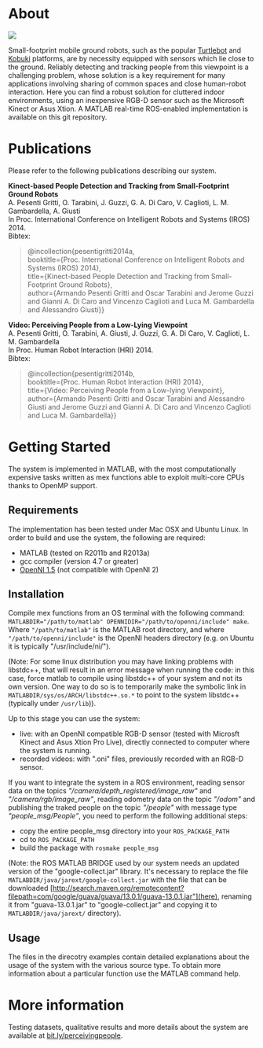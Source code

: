 # About
![](https://raw2.github.com/arpesenti/peopleTracker/master/people.png)

Small-footprint mobile ground robots, such as the popular [Turtlebot](http://www.turtlebot.com) and [Kobuki](http://kobuki.yujinrobot.com) platforms, are by necessity equipped with sensors which lie close to the ground. Reliably detecting and tracking people from this viewpoint is a challenging problem, whose solution is a key requirement for many applications involving sharing of common spaces and close human-robot interaction. Here you can find a robust solution for cluttered indoor environments, using an inexpensive RGB-D sensor such as the Microsoft Kinect or Asus Xtion. A MATLAB real-time ROS-enabled implementation is available on this git repository.

# Publications
Please refer to the following publications describing our system.

**Kinect-based People Detection and Tracking from Small-Footprint Ground Robots**  
A. Pesenti Gritti, O. Tarabini, J. Guzzi, G. A. Di Caro, V. Caglioti, L. M. Gambardella, A. Giusti  
In Proc. International Conference on Intelligent Robots and Systems (IROS) 2014.  
Bibtex:
>@incollection{pesentigritti2014a,  
>  booktitle={Proc. International Conference on Intelligent Robots and Systems (IROS) 2014},  
>  title={Kinect-based People Detection and Tracking from Small-Footprint Ground Robots},  
>  author={Armando Pesenti Gritti and Oscar Tarabini and Jerome Guzzi and Gianni A. Di Caro and Vincenzo Caglioti and Luca M. Gambardella and Alessandro Giusti}}

**Video: Perceiving People from a Low-Lying Viewpoint**  
A. Pesenti Gritti, O. Tarabini, A. Giusti, J. Guzzi, G. A. Di Caro, V. Caglioti, L. M. Gambardella  
In Proc. Human Robot Interaction (HRI) 2014.  
Bibtex:  
>@incollection{pesentigritti2014b,  
>  booktitle={Proc. Human Robot Interaction (HRI) 2014},  
>  title={Video: Perceiving People from a Low-lying Viewpoint},  
>  author={Armando Pesenti Gritti and Oscar Tarabini and Alessandro Giusti and Jerome Guzzi and Gianni A. Di Caro and Vincenzo Caglioti and Luca M. Gambardella}}

# Getting Started
The system is implemented in MATLAB, with the most computationally expensive tasks written as mex functions able to exploit multi-core CPUs thanks to OpenMP support.

## Requirements
The implementation has been tested under Mac OSX and Ubuntu Linux. In order to build and use the system, the following are required:
* MATLAB (tested on R2011b and R2013a)
* gcc compiler (version 4.7 or greater)
* [OpenNI 1.5](http://www.openni.org/openni-sdk/openni-sdk-history-2/) (not compatible with OpenNI 2)

## Installation
Compile mex functions from an OS terminal with the following command: `MATLABDIR="/path/to/matlab" OPENNIDIR="/path/to/openni/include" make`. 
Where `"/path/to/matlab"` is the MATLAB root directory, and where `"/path/to/openni/include"` is the OpenNI headers directory (e.g. on Ubuntu it is typically "/usr/include/ni/").

(Note: For some linux distribution you may have linking problems with libstdc++, that will result in an error message when running the code: in this case, force matlab to compile using libstdc++ of your system and not its own version. One way to do so is to temporarily make the symbolic link in `MATLABDIR/sys/os/ARCH/libstdc++.so.*` to point to the system libstdc++ (typically under `/usr/lib`)).

Up to this stage you can use the system:
* live: with an OpenNI compatible RGB-D sensor (tested with Microsft Kinect and Asus Xtion Pro Live), directly connected to computer where the system is running.
* recorded videos: with ".oni" files, previously recorded with an RGB-D sensor.

If you want to integrate the system in a ROS environment, reading sensor data on the topics *"/camera/depth_registered/image_raw"* and *"/camera/rgb/image_raw"*, reading odometry data on the topic *"/odom"* and publishing the traked people on the topic *"/people"* with message type *"people_msg/People"*, you need to perform the following additional steps:
* copy the entire people_msg directory into your `ROS_PACKAGE_PATH`
* cd to `ROS_PACKAGE_PATH`
* build the package with `rosmake people_msg`

(Note: the ROS MATLAB BRIDGE used by our system needs an updated version of the "google-collect.jar" library. It's necessary to replace the file `MATLABDIR/java/jarext/google-collect.jar` with the file that can be downloaded [http://search.maven.org/remotecontent?filepath=com/google/guava/guava/13.0.1/guava-13.0.1.jar"](here), renaming it from "guava-13.0.1.jar" to "google-collect.jar" and copying it to `MATLABDIR/java/jarext/` directory).

## Usage
The files in the direcotry examples contain detailed explanations about the usage of the system with the various source type. To obtain more information about a particular function use the MATLAB command help.

# More information
Testing datasets, qualitative results and more details about the system are available at [bit.ly/perceivingpeople](http://bit.ly/perceivingpeople).


